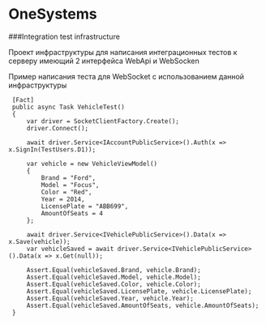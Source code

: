 # OneSystems
###Integration test infrastructure

Проект инфраструктуры для написания интеграционных тестов к серверу имеющий 2 интерфейса WebApi и WebSocken

Пример написания теста для WebSocket c использованием данной инфраструктуры

```
 [Fact]
 public async Task VehicleTest()
 {
     var driver = SocketClientFactory.Create();
     driver.Connect();

     await driver.Service<IAccountPublicService>().Auth(x => x.SignIn(TestUsers.D1));

     var vehicle = new VehicleViewModel()
     {
         Brand = "Ford",
         Model = "Focus",
         Color = "Red",
         Year = 2014,
         LicensePlate = "ABB699",
         AmountOfSeats = 4
     };

     await driver.Service<IVehiclePublicService>().Data(x => x.Save(vehicle));
     var vehicleSaved = await driver.Service<IVehiclePublicService>().Data(x => x.Get(null));

     Assert.Equal(vehicleSaved.Brand, vehicle.Brand);
     Assert.Equal(vehicleSaved.Model, vehicle.Model);
     Assert.Equal(vehicleSaved.Color, vehicle.Color);
     Assert.Equal(vehicleSaved.LicensePlate, vehicle.LicensePlate);
     Assert.Equal(vehicleSaved.Year, vehicle.Year);
     Assert.Equal(vehicleSaved.AmountOfSeats, vehicle.AmountOfSeats);
 }
```
